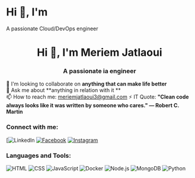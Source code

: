 
# Hi 👋, I'm 
A passionate Cloud/DevOps engineer
<h1 align="center">Hi 👋, I'm Meriem Jatlaoui</h1>
<h3 align="center">A passionate ia  engineer</h3>

🌱 I'm looking to collaborate on **anything that can make life better**  
💬 Ask me about **anything in relation with it **  
📫 How to reach me: meriemjatlaoui3@gmail.com 
⚡ IT Quote: **"Clean code always looks like it was written by someone who cares." — Robert C. Martin**

### Connect with me:
[![LinkedIn](https://www.linkedin.com/in/meriem-jatlaoui-832601251/ )
[![Facebook](https://img.shields.io/badge/Facebook-blue?style=flat&logo=facebook)](https://facebook.com/votre-profil)
[![Instagram](https://img.shields.io/badge/Instagram-pink?style=flat&logo=instagram)](https://instagram.com/votre-profil)

### Languages and Tools:
![HTML](https://img.shields.io/badge/-HTML-orange?logo=html5&logoColor=white)
![CSS](https://img.shields.io/badge/-CSS-blue?logo=css3&logoColor=white)
![JavaScript](https://img.shields.io/badge/-JavaScript-yellow?logo=javascript&logoColor=white)
![Docker](https://img.shields.io/badge/-Docker-blue?logo=docker&logoColor=white)
![Node.js](https://img.shields.io/badge/-Node.js-green?logo=node.js&logoColor=white)
![MongoDB](https://img.shields.io/badge/-MongoDB-green?logo=mongodb&logoColor=white)
![Python](https://img.shields.io/badge/-Python-blue?logo=python&logoColor=white)
